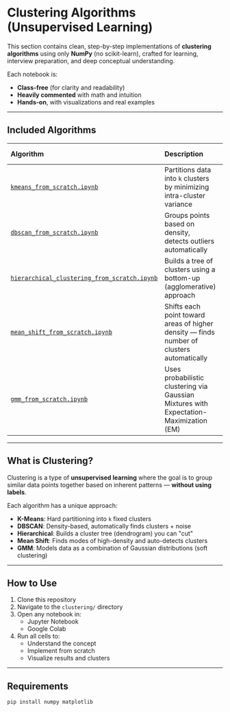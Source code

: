 # Clustering Algorithms (Unsupervised Learning)

This section contains clean, step-by-step implementations of **clustering algorithms** using only **NumPy** (no scikit-learn), crafted for learning, interview preparation, and deep conceptual understanding.

Each notebook is:
- **Class-free** (for clarity and readability)
- **Heavily commented** with math and intuition
- **Hands-on**, with visualizations and real examples

---

## Included Algorithms

| Algorithm                 | Description                                                                 | Best Use-Cases                                 |
|:--------------------------|:-----------------------------------------------------------------------------|:------------------------------------------------|
| [`kmeans_from_scratch.ipynb`](./kmeans_from_scratch.ipynb)         | Partitions data into `k` clusters by minimizing intra-cluster variance               | Customer segmentation, Market clustering       |
| [`dbscan_from_scratch.ipynb`](./dbscan_from_scratch.ipynb)         | Groups points based on density, detects outliers automatically                        | Anomaly detection, GPS-based grouping          |
| [`hierarchical_clustering_from_scratch.ipynb`](./hierarchical_clustering_from_scratch.ipynb) | Builds a tree of clusters using a bottom-up (agglomerative) approach                  | Dendrogram visualization, small datasets       |
| [`mean_shift_from_scratch.ipynb`](./mean_shift_from_scratch.ipynb) | Shifts each point toward areas of higher density — finds number of clusters automatically | Image segmentation, Mode-seeking clustering    |
| [`gmm_from_scratch.ipynb`](./gmm_from_scratch.ipynb)               | Uses probabilistic clustering via Gaussian Mixtures with Expectation-Maximization (EM) | Soft clustering, Voice/signal segmentation     |

---

## What is Clustering?

Clustering is a type of **unsupervised learning** where the goal is to group similar data points together based on inherent patterns — **without using labels**.

Each algorithm has a unique approach:
- **K-Means**: Hard partitioning into `k` fixed clusters
- **DBSCAN**: Density-based, automatically finds clusters + noise
- **Hierarchical**: Builds a cluster tree (dendrogram) you can "cut"
- **Mean Shift**: Finds modes of high-density and auto-detects clusters
- **GMM**: Models data as a combination of Gaussian distributions (soft clustering)

---

## How to Use

1. Clone this repository
2. Navigate to the `clustering/` directory
3. Open any notebook in:
   - Jupyter Notebook
   - Google Colab
4. Run all cells to:
   - Understand the concept
   - Implement from scratch
   - Visualize results and clusters

---

## Requirements

```bash
pip install numpy matplotlib
```

